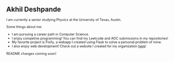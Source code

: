 <!-- ### Hi there 👋 My name is Akhil Deshpande!
I am a Physics major currently studying at the University of Texas - Austin! -->
<svg fill="none" viewBox="0 0 800 400" width="800" height="400" xmlns="http://www.w3.org/2000/svg">
	<foreignObject width="100%" height="100%">
		<div xmlns="http://www.w3.org/1999/xhtml">
			<style>
            .bg{}
            </style>
			<div>
				<h1> Akhil Deshpande </h1>
                <p> I am currently a senior studying Physics at the University of Texas, Austin.</p>
                <p> Some things about me:</p>
                <ul>
                <li>I am pursuing a career path in Computer Science.</li>
                <li>I enjoy competive programming! You can find my Leetcode and AOC submissions in my repositories!</li>
                <li>My favorite project is Fixify, a webapp I created using Flask to solve a personal problem of mine.</li>
                <li>I also enjoy web development! Check out a website I created for my organization <a href="https://texasica.github.io">here</a>!
                </ul>
			</div>
            <div>README changes coming soon!</div>
		</div>
	</foreignObject>
</svg>

<!--
**adeshpande03/adeshpande03** is a ✨ _special_ ✨ repository because its `README.md` (this file) appears on your GitHub profile.

Here are some ideas to get you started:

- 🔭 I’m currently working on ...
- 🌱 I’m currently learning ...
- 👯 I’m looking to collaborate on ...
- 🤔 I’m looking for help with ...
- 💬 Ask me about ...
- 📫 How to reach me: ...
- 😄 Pronouns: ...
- ⚡ Fun fact: ...
-->
